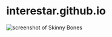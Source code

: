 # interestar.github.io
![screenshot of Skinny Bones](http://mmistakes.github.io/jekyll-theme-skinny-bones/images/skinny-bones-theme-feature.jpg)

